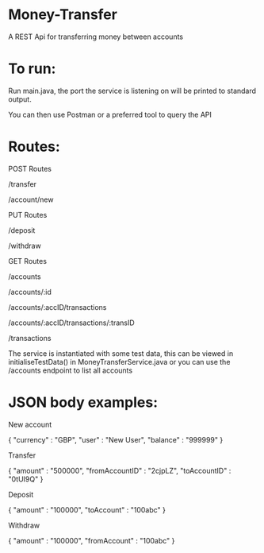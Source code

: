 # Money-Transfer
A REST Api for transferring money between accounts

# To run:

Run main.java, the port the service is listening on will be printed to standard output.

You can then use Postman or a preferred tool to query the API

# Routes:

  POST Routes
  
  /transfer
  
  /account/new
  
  PUT Routes
  
  /deposit
  
  /withdraw
  
  GET Routes
  
  /accounts
  
  /accounts/:id
  
  /accounts/:accID/transactions
  
  /accounts/:accID/transactions/:transID
  
  /transactions
  
  The service is instantiated with some test data, this can be viewed in initialiseTestData() in MoneyTransferService.java
  or you can use the /accounts endpoint to list all accounts


# JSON body examples:

New account

{
 "currency" : "GBP",
 "user" : "New User",
 "balance" : "999999"
}

Transfer

{
 "amount" : "500000",
 "fromAccountID" : "2cjpLZ",
 "toAccountID" : "0tUI9Q"
}

Deposit

{
 "amount" : "100000",
 "toAccount" : "100abc"
}


Withdraw

{
 "amount" : "100000",
 "fromAccount" : "100abc"
}
